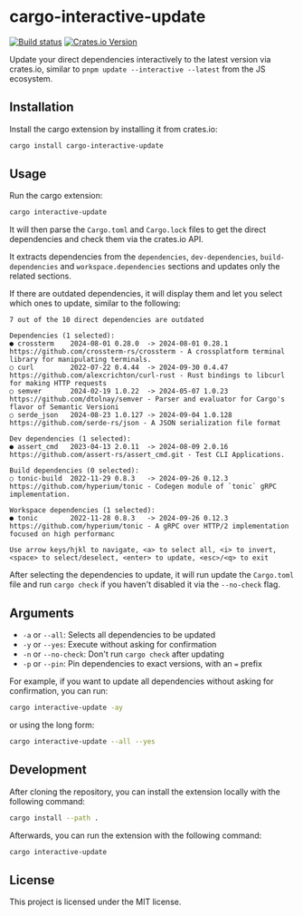 # cargo-interactive-update

[![Build status](https://github.com/BenJeau/cargo-interactive-update/actions/workflows/release.yaml/badge.svg)](https://github.com/BenJeau/cargo-interactive-update/actions/workflows/release.yaml)
[![Crates.io Version](https://img.shields.io/crates/v/cargo-interactive-update.svg)](https://crates.io/crates/cargo-interactive-update)

Update your direct dependencies interactively to the latest version via crates.io, similar to `pnpm update --interactive --latest` from the JS ecosystem.

## Installation

Install the cargo extension by installing it from crates.io:

```bash
cargo install cargo-interactive-update
```

## Usage

Run the cargo extension:

```bash
cargo interactive-update
```

It will then parse the `Cargo.toml` and `Cargo.lock` files to get the direct dependencies and check them via the crates.io API.

It extracts dependencies from the `dependencies`, `dev-dependencies`, `build-dependencies` and `workspace.dependencies` sections and updates only the related sections.

If there are outdated dependencies, it will display them and let you select which ones to update, similar to the following:

```
7 out of the 10 direct dependencies are outdated

Dependencies (1 selected):
● crossterm    2024-08-01 0.28.0  -> 2024-08-01 0.28.1   https://github.com/crossterm-rs/crossterm - A crossplatform terminal library for manipulating terminals.
○ curl         2022-07-22 0.4.44  -> 2024-09-30 0.4.47   https://github.com/alexcrichton/curl-rust - Rust bindings to libcurl for making HTTP requests
○ semver       2024-02-19 1.0.22  -> 2024-05-07 1.0.23   https://github.com/dtolnay/semver - Parser and evaluator for Cargo's flavor of Semantic Versioni
○ serde_json   2024-08-23 1.0.127 -> 2024-09-04 1.0.128  https://github.com/serde-rs/json - A JSON serialization file format

Dev dependencies (1 selected):
● assert_cmd   2023-04-13 2.0.11  -> 2024-08-09 2.0.16   https://github.com/assert-rs/assert_cmd.git - Test CLI Applications.

Build dependencies (0 selected):
○ tonic-build  2022-11-29 0.8.3   -> 2024-09-26 0.12.3   https://github.com/hyperium/tonic - Codegen module of `tonic` gRPC implementation.

Workspace dependencies (1 selected):
● tonic        2022-11-28 0.8.3   -> 2024-09-26 0.12.3   https://github.com/hyperium/tonic - A gRPC over HTTP/2 implementation focused on high performanc

Use arrow keys/hjkl to navigate, <a> to select all, <i> to invert, <space> to select/deselect, <enter> to update, <esc>/<q> to exit
```

After selecting the dependencies to update, it will run update the `Cargo.toml` file and run `cargo check` if you haven't disabled it via the `--no-check` flag.

## Arguments

- `-a` or `--all`: Selects all dependencies to be updated
- `-y` or `--yes`: Execute without asking for confirmation
- `-n` or `--no-check`: Don't run `cargo check` after updating
- `-p` or `--pin`: Pin dependencies to exact versions, with an `=` prefix

For example, if you want to update all dependencies without asking for confirmation, you can run:

```bash
cargo interactive-update -ay
```

or using the long form:

```bash
cargo interactive-update --all --yes
```

## Development

After cloning the repository, you can install the extension locally with the following command:

```bash
cargo install --path .
```

Afterwards, you can run the extension with the following command:

```bash
cargo interactive-update
```

## License

This project is licensed under the MIT license.
